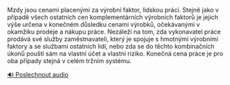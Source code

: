 
Mzdy jsou cenami placenými za výrobní faktor, lidskou práci. Stejně jako v případě všech ostatních cen komplementárních výrobních faktorů je jejich výše určena v konečném důsledku cenami výrobků, očekávanými v okamžiku prodeje a nákupu práce. Nezáleží na tom, zda vykonavatel práce prodává své služby zaměstnavateli, který je spojuje s hmotnými výrobními faktory a se službami ostatních lidí, nebo zda se do těchto kombinačních úkonů pouští sám na vlastní účet a vlastní riziko. Konečná cena práce je pro oba případy stejná v celém tržním systému.

[🔊 Poslechnout audio](/data/7-paragraphs/audio/chapter_113/para_013-Mzdy-jsou-cenami-placenmi-za-vrobn-faktor-lids.mp3)
